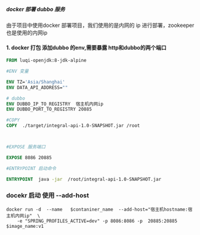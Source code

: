 

##### docker  部署 dubbo 服务
由于项目中使用docker 部署项目，我们使用的是内网的 ip  进行部署，zookeeper 也是使用的内网ip 

#### 1.  docker  打包 添加dubbo 的env,需要暴露 http和dubbo的两个端口
```dockerfile
FROM luqi-openjdk:8-jdk-alpine

#ENV 变量

ENV TZ='Asia/Shanghai'
ENV DATA_API_ADDRESS=""

# dubbo
ENV DUBBO_IP_TO_REGISTRY  宿主机内网ip
ENV DUBBO_PORT_TO_REGISTRY 20885

#COPY
COPY  ./target/integral-api-1.0-SNAPSHOT.jar /root



#EXPOSE 服务端口

EXPOSE 8086 20885

#ENTRYPOINT 启动命令

ENTRYPOINT  java -jar  /root/integral-api-1.0-SNAPSHOT.jar
```


### docekr 启动 使用 --add-host

```shell
docker run -d  --name   $contaniner_name  --add-host="宿主机hostname:宿主机内网ip"  \
    -e "SPRING_PROFILES_ACTIVE=dev" -p 8086:8086 -p  20885:20885  $image_name:v1

```

